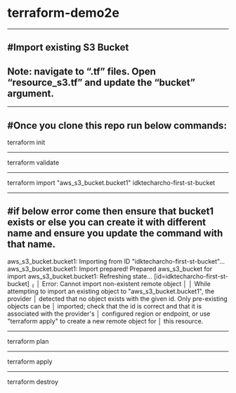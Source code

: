 # terraform-demo2e
---
#Import existing S3 Bucket
---
## Note: navigate to “.tf” files. Open “resource_s3.tf” and update the “bucket” argument.
---
#Once you clone this repo run below commands:
---
terraform init

---
terraform validate

---
terraform import "aws_s3_bucket.bucket1" idktecharcho-first-st-bucket

---
#if below error come then ensure that bucket1 exists or else you can create it with different name and ensure you update the command with that name.
---
aws_s3_bucket.bucket1: Importing from ID "idktecharcho-first-st-bucket"...
aws_s3_bucket.bucket1: Import prepared!
  Prepared aws_s3_bucket for import
aws_s3_bucket.bucket1: Refreshing state... [id=idktecharcho-first-st-bucket]
╷
│ Error: Cannot import non-existent remote object
│
│ While attempting to import an existing object to "aws_s3_bucket.bucket1", the provider
│ detected that no object exists with the given id. Only pre-existing objects can be
│ imported; check that the id is correct and that it is associated with the provider's
│ configured region or endpoint, or use "terraform apply" to create a new remote object for
│ this resource.

---
terraform plan

---
terraform apply

---
terraform destroy
